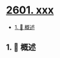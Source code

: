 # [2601. xxx](https://github.com/Tdahuyou/TNotes.leetcode/tree/main/notes/2601.%20xxx)

<!-- region:toc -->

- [1. 📝 概述](#1--概述)

<!-- endregion:toc -->

## 1. 📝 概述
